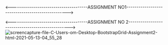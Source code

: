 
<--------------------------------------ASSIGNMENT NO1------------------------------------------------->




<--------------------------------------ASSIGNMENT NO 2------------------------------------------------->
![screencapture-file-C-Users-om-Desktop-BootstrapGrid-Assignment2-html-2021-05-13-04_55_28](https://user-images.githubusercontent.com/80150887/118123357-fdde1600-b3a8-11eb-9b42-1d6c84e16c12.png)

